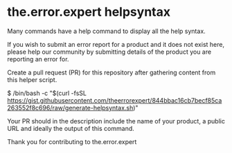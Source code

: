 # the.error.expert helpsyntax
Many commands have a help command to display all the help syntax.

If you wish to submit an error report for a product and it does not exist here,
please help our community by submitting details of the product you are
reporting an error for. 

Create a pull request (PR) for this repository after gathering content from 
this helper script.
	

  $ /bin/bash -c "$(curl -fsSL https://gist.githubusercontent.com/theerrorexpert/844bbac16cb7becf85ca263552f8c696/raw/generate-helpsyntax.sh)"  

Your PR should in the description include the name of your product, a
public URL and ideally the output of this command.

Thank you for contributing to the.error.expert
